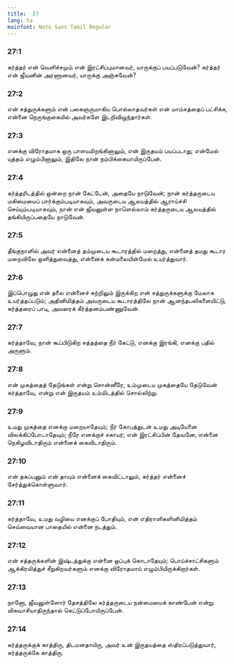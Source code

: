 ```yaml
---
title:  27
lang: ta
mainfont: Noto Sans Tamil Regular
---
```


###  27:1

கர்த்தர் என் வெளிச்சமும் என் இரட்சிப்புமானவர், யாருக்குப் பயப்படுவேன்? கர்த்தர் என் ஜீவனின் அரணானவர், யாருக்கு அஞ்சுவேன்?

###  27:2

என் சத்துருக்களும் என் பகைஞருமாகிய பொல்லாதவர்கள் என் மாம்சத்தைப் பட்சிக்க, என்னை நெருங்குகையில் அவர்களே இடறிவிழுந்தார்கள்.

###  27:3

எனக்கு விரோதமாக ஒரு பாளயமிறங்கினாலும், என் இருதயம் பயப்படாது; என்மேல் யுத்தம் எழும்பினாலும், இதிலே நான் நம்பிக்கையாயிருப்பேன்.

###  27:4

கர்த்தரிடத்தில் ஒன்றை நான் கேட்டேன், அதையே நாடுவேன்; நான் கர்த்தருடைய மகிமையைப் பார்க்கும்படியாகவும், அவருடைய ஆலயத்தில் ஆராய்ச்சி செய்யும்படியாகவும், நான் என் ஜீவனுள்ள நாளெல்லாம் கர்த்தருடைய ஆலயத்தில் தங்கியிருப்பதையே நாடுவேன்.

###  27:5

தீங்குநாளில் அவர் என்னைத் தம்முடைய கூடாரத்தில் மறைத்து, என்னைத் தமது கூடார மறைவிலே ஒளித்துவைத்து, என்னைக் கன்மலையின்மேல் உயர்த்துவார்.

###  27:6

இப்பொழுது என் தலை என்னைச் சுற்றிலும் இருக்கிற என் சத்துருக்களுக்கு மேலாக உயர்த்தப்படும்; அதினிமித்தம் அவருடைய கூடாரத்திலே நான் ஆனந்தபலிகளையிட்டு, கர்த்தரைப் பாடி, அவரைக் கீர்த்தனம்பண்ணுவேன்.

###  27:7

கர்த்தாவே, நான் கூப்பிடுகிற சத்தத்தை நீர் கேட்டு, எனக்கு இரங்கி, எனக்கு பதில் அருளும்.

###  27:8

என் முகத்தைத் தேடுங்கள் என்று சொன்னீரே, உம்முடைய முகத்தையே தேடுவேன் கர்த்தாவே, என்று என் இருதயம் உம்மிடத்தில் சொல்லிற்று.

###  27:9

உமது முகத்தை எனக்கு மறையாதேயும்; நீர் கோபத்துடன் உமது அடியேனை விலக்கிப்போடாதேயும்; நீரே எனக்குச் சகாயர்; என் இரட்சிப்பின் தேவனே, என்னை நெகிழவிடாதிரும் என்னைக் கைவிடாதிரும்.

###  27:10

என் தகப்பனும் என் தாயும் என்னைக் கைவிட்டாலும், கர்த்தர் என்னைச் சேர்த்துக்கொள்ளுவார்.

###  27:11

கர்த்தாவே, உமது வழியை எனக்குப் போதியும், என் எதிராளிகளினிமித்தம் செவ்வையான பாதையில் என்னை நடத்தும்.

###  27:12

என் சத்தருக்களின் இஷ்டத்துக்கு என்னை ஒப்புக் கொடாதேயும்; பொய்ச்சாட்சிகளும் ஆக்கிரமித்துச் சீறுகிறவர்களும் எனக்கு விரோதமாய் எழும்பியிருக்கிறார்கள்.

###  27:13

நானோ, ஜீவனுள்ளோர் தேசத்திலே கர்த்தருடைய நன்மையைக் காண்பேன் என்று விசுவாசியாதிருந்தால் கெட்டுப்போயிருப்பேன்.

###  27:14

கர்த்தருக்குக் காத்திரு, திடமனதாயிரு, அவர் உன் இருதயத்தை ஸ்திரப்படுத்துவார், கர்த்தருக்கே காத்திரு.

